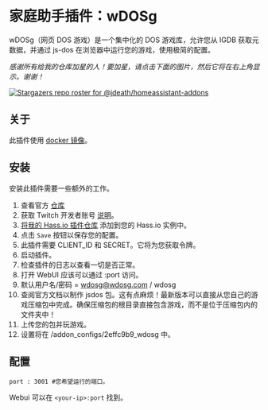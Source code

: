 # 家庭助手插件：wDOSg

wDOSg（网页 DOS 游戏）是一个集中化的 DOS 游戏库，允许您从 IGDB 获取元数据，并通过 js-dos 在浏览器中运行您的游戏，使用极简的配置。

_感谢所有给我的仓库加星的人！要加星，请点击下面的图片，然后它将在右上角显示。谢谢！_

[![Stargazers repo roster for @jdeath/homeassistant-addons](https://reporoster.com/stars/jdeath/homeassistant-addons)](https://github.com/jdeath/homeassistant-addons/stargazers)

## 关于

此插件使用 [docker 镜像](https://github.com/SoulRaven80/wdosg)。

## 安装

安装此插件需要一些额外的工作。
1. 查看官方 [仓库](https://github.com/SoulRaven80/wdosg)
1. 获取 Twitch 开发者账号 [说明](https://api-docs.igdb.com/#account-creation)。
1. [将我的 Hass.io 插件仓库][repository] 添加到您的 Hass.io 实例中。
1. 点击 `Save` 按钮以保存您的配置。
1. 此插件需要 CLIENT_ID 和 SECRET。它将为您获取令牌。
1. 启动插件。
1. 检查插件的日志以查看一切是否正常。
1. 打开 WebUI 应该可以通过 <your-ip>:port 访问。
1. 默认用户名/密码 = wdosg@wdosg.com / wdosg
1. 查阅官方文档以制作 jsdos 包。这有点麻烦！最新版本可以直接从您自己的游戏压缩包中完成。确保压缩包的根目录直接包含游戏，而不是位于压缩包内的文件夹中！
1. 上传您的包并玩游戏。
1. 设置将在 /addon_configs/2effc9b9_wdosg 中。

## 配置

```
port : 3001 #您希望运行的端口。
```

Webui 可以在 `<your-ip>:port` 找到。

[repository]: https://github.com/jdeath/homeassistant-addons